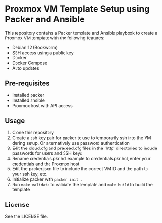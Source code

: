 # Proxmox VM Template Setup using Packer and Ansible

This repository contains a Packer template and Ansible playbook to create a Proxmox VM template with the following features:

- Debian 12 (Bookworm)
- SSH access using a public key
- Docker
- Docker Compose
- Auto updates

## Pre-requisites

- Installed packer
- Installed ansible
- Proxmox host with API access

## Usage

1. Clone this repository
2. Create a ssh key pair for packer to use to temporarily ssh into the VM during setup. Or alternatively use password authentication.
3. Edit the cloud.cfg and preseed.cfg files in the 'http' directories to incude passwords for users and SSH keys
4. Rename credentials.pkr.hcl.example to credentials.pkr.hcl, enter your credentials and the Proxmox host
5. Edit the packer.json file to include the correct VM ID and the path to your ssh key, etc.
6. Initialize packer with `packer init .`
7. Run `make validate` to validate the template and `make build` to build the template


## License

See the LICENSE file.